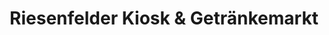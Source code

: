 ---
title: "Riesenfelder Kiosk & Getränkemarkt"
url: /muenchen/riesenfelder-kiosk-und-getraenkemarkt/
shop: Getränke
---